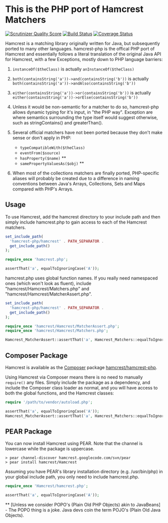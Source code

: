 This is the PHP port of Hamcrest Matchers
=========================================

[![Scrutinizer Quality Score](https://scrutinizer-ci.com/g/hamcrest/hamcrest-php/badges/quality-score.png?s=754f5c0556419fc6204917ca9a9dcf2fa2b45ed0)](https://scrutinizer-ci.com/g/hamcrest/hamcrest-php/)
[![Build Status](https://travis-ci.org/hamcrest/hamcrest-php.png?branch=master)](https://travis-ci.org/hamcrest/hamcrest-php)
[![Coverage Status](https://coveralls.io/repos/hamcrest/hamcrest-php/badge.png)](https://coveralls.io/r/hamcrest/hamcrest-php)

Hamcrest is a matching library originally written for Java, but
subsequently ported to many other languages.  hamcrest-php is the
offical PHP port of Hamcrest and essentially follows a literal
translation of the original Java API for Hamcrest, with a few
Exceptions, mostly down to PHP language barriers:

  1. `instanceOf($theClass)` is actually `anInstanceOf($theClass)`

  2. `both(containsString('a'))->and(containsString('b'))`
     is actually `both(containsString('a'))->andAlso(containsString('b'))`

  3. `either(containsString('a'))->or(containsString('b'))`
     is actually `either(containsString('a'))->orElse(containsString('b'))`

  4. Unless it would be non-semantic for a matcher to do so, hamcrest-php
     allows dynamic typing for it's input, in "the PHP way". Exception are
     where semantics surrounding the type itself would suggest otherwise,
     such as stringContains() and greaterThan().

  5. Several official matchers have not been ported because they don't
     make sense or don't apply in PHP:

       - `typeCompatibleWith($theClass)`
       - `eventFrom($source)`
       - `hasProperty($name)` **
       - `samePropertyValuesAs($obj)` **

  6. When most of the collections matchers are finally ported, PHP-specific
     aliases will probably be created due to a difference in naming
     conventions between Java's Arrays, Collections, Sets and Maps compared
     with PHP's Arrays.

Usage
-----

To use Hamcrest, add the hamcrest directory to your include path and then
simply include hamcrest.php to gain access to each of the Hamcrest matchers.

```php
set_include_path(
  'hamcrest-php/hamcrest' . PATH_SEPARATOR .
  get_include_path()
);

require_once 'hamcrest.php';

assertThat('a', equalToIgnoringCase('A'));
```

hamcrest.php uses global function names.  If you really need namespaced ones
(which won't look as fluent), include "hamcrest/Hamcrest/Matchers.php" and
"hamcrest/Hamcrest/MatcherAssert.php".

```php
set_include_path(
  'hamcrest-php/hamcrest' . PATH_SEPARATOR .
  get_include_path()
);

require_once 'hamcrest/Hamcrest/MatcherAssert.php';
require_once 'hamcrest/Hamcrest/Matchers.php';

Hamcrest_MatcherAssert::assertThat('a', Hamcrest_Matchers::equalToIgnoringCase('A'));
```

Composer Package
----------------

Hamcrest is available as the [Composer](https://getcomposer.org/) package
[hamcrest/hamcrest-php](https://packagist.org/packages/hamcrest/hamcrest-php).

Using Hamcrest via Composer means there is no need to manually `require()` any
files. Simply include the package as a dependency, and include the Composer
class loader as normal, and you will have access to both the global functions,
and the Hamcrest classes:

```php
require '/path/to/vendor/autoload.php';

assertThat('a', equalToIgnoringCase('A'));
Hamcrest_MatcherAssert::assertThat('a', Hamcrest_Matchers::equalToIgnoringCase('A'));
```

PEAR Package
------------

You can now install Hamcrest using PEAR.  Note that the channel is lowercase
while the package is uppercase.

```cli
> pear channel-discover hamcrest.googlecode.com/svn/pear
> pear install hamcrest/Hamcrest
```

Assuming you have PEAR's library installation directory (e.g. /usr/bin/php)
in your global include path, you only need to include hamcrest.php.

```php
require_once 'Hamcrest/hamcrest.php';

assertThat('a', equalToIgnoringCase('A'));
```

  ** [Unless we consider POPO's (Plain Old PHP Objects) akin to JavaBeans]
     - The POPO thing is a joke.  Java devs coin the term POJO's (Plain Old
       Java Objects).
